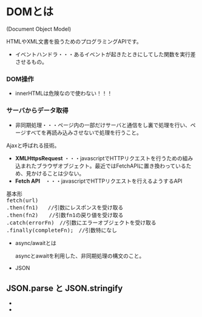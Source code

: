 # DOMとは
(Document Object Model)

HTMLやXML文書を扱うためのプログラミングAPIです。
- イベントハンドラ・・・あるイベントが起きたときにしてした関数を実行差させるもの。

### DOM操作
- innerHTMLは危険なので使わない！！！


### サーバからデータ取得
- 非同期処理・・・ページ内の一部だけサーバと通信をし裏で処理を行い、ページすべてを再読み込みさせないで処理を行うこと。

Ajaxと呼ばれる技術。
- **XMLHttpsRequest** ・・・javascriptでHTTPリクエストを行うための組み込まれたブラウザオブジェクト。最近ではFetchAPIに置き換わっているため、見かけることは少ない。
- **Fetch API**　・・・javascriptでHTTPリクエストを行えるようするAPI

<pre>
基本形
fetch(url) 
.then(fn1)   //引数にレスポンスを受け取る
.then(fn2)　　//引数fn1の戻り値を受け取る
.catch(errorFn)　//引数にエラーオブジェクトを受け取る
.finally(completeFn);　//引数特になし
</pre>
- async/awaitとは

    asyncとawaitを利用した、非同期処理の構文のこと。
- JSON

 JSON.parse と JSON.stringify
- 
- 
- 